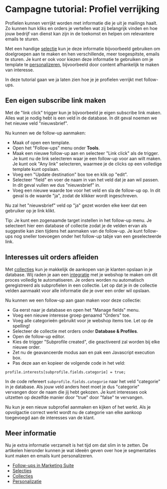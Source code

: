 # Campagne tutorial: Profiel verrijking

Profielen kunnen verrijkt worden met informatie die je uit je mailings 
haalt. Zo kunnen hun kliks en orders je vertellen wat zij belangrijk vinden 
en hoe jouw bedrijf van dienst kan zijn in de toekomst en helpen om relevantere 
emails te sturen.  

Met een handige [selectie](./selections-introduction) kun je deze informatie bijvoorbeeld 
gebruiken om doelgroepen aan te maken en hen verschillende, meer toegespitste, 
emails te sturen. Je kunt er ook voor kiezen deze informatie te gebruiken om je 
template te [personalizeren](./personalization), bijvoorbeeld door content 
afhankelijk te maken van interesse.

In deze tutorial gaan we ja laten zien hoe je je profielen verrijkt met 
follow-ups.

## Een eigen subscribe link maken

Met de "link click" trigger kun je bijvoorbeeld je eigen subscribe link maken. 
Alles wat je nodig hebt is een veld in de database. In dit geval noemen 
we het nieuwe veld "nieuwsbrief".

Nu kunnen we de follow-up aanmaken:

* Maak of open een template.
* Open het "Follow-ups" menu onder **Tools**.
* Maak een nieuwe follow-up aan en selecteer "Link click" als de trigger. 
Je kunt nu de link selecteren waar je een follow-up voor aan wilt maken. 
Je kunt ook "Any link" selecteren, waarmee je de clicks op een volledige 
template kunt opslaan.
* Voeg een "Update destination" box toe en klik op "edit".
* Selecteer "field" en voer de naam in van het veld dat je aan wil passen. 
In dit geval vullen we dus "nieuwsbrief" in.
* Voeg een nieuwe waarde toe voor het veld en sla de follow-up op. In dit 
geval is de waarde "ja", zodat de klikker wordt ingeschreven.

Nu zal het "nieuwsbrief" veld op "ja" gezet worden elke keer dat een 
gebruiker op je link klikt. 

Tip: Je kunt een zogenaamde target instellen in het follow-up menu. Je 
selecteert hier een database of collectie zodat je de velden ervan als 
suggestie kan zien tijdens het aanmaken van de follow-up. Je kunt 
follow-ups nog sneller toevoegen onder het follow-up tabje van een 
geselecteerde link.

## Interesses uit orders afleiden

Met [collecties](./database-fields-and-collections) kun je makkelijk 
de aankopen van je klanten opslaan in je database. Wij raden je aan een 
[integratie](https://www.copernica.com/nl/integrations) met je webshop te maken 
om dit proces volledig te automatiseren. Je orders worden nu automatisch 
geregistreerd als subprofielen in een collectie. Let op dat je in de collectie 
velden aanmaakt voor alle informatie die je over een order wil opslaan.

Nu kunnen we een follow-up aan gaan maken voor deze collectie:

* Ga eerst naar je database en open het "Manage fields" menu.
* Voeg een nieuwe interesse groep genaamd "Orders" toe.
* Voeg alle categorieën gebruikt voor je webshop items toe. Let op de spelling!
* Selecteer de collectie met orders onder **Database & Profiles**.
* Open de follow-up editor.
* Kies de trigger "Subprofile created", die geactiveerd zal worden bij elke nieuwe order.
* Zet nu de geavanceerde modus aan en pak een Javascript execution box.
* Pas deze aan en kopieer de volgende code in het veld:

`profile.interests[subprofile.fields.categorie] = true;`

In de code refereert `subprofile.fields.categorie` naar het veld "categorie" in 
je database. Als jouw veld anders heet moet je dus "categorie" vervangen 
door de naam die jij hebt gekozen. Je kunt interesses ook uitzetten op 
dezelfde manier door "true" door "false" te vervangen.

Nu kun je een nieuw subprofiel aanmaken en kijken of het werkt. Als je opvolgactie 
correct werkt wordt nu de categorie van elke aankoop toegevoegd aan de interesses 
van de klant.

## Meer informatie

Nu je extra informatie verzamelt is het tijd om dat slim in te zetten. 
De artikelen hieronder kunnen je wat ideeën geven over hoe je segmentaties kunt 
maken en emails kunt personalizeren.

* [Follow-ups in Marketing Suite](follow-up-manager-ms)
* [Selecties](./selections-introduction)
* [Collecties](./database-fields-and-collections)
* [Personalizatie](./personalization)
